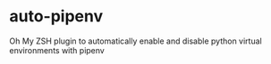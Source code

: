 # auto-pipenv
Oh My ZSH plugin to automatically enable and disable python virtual environments with pipenv
